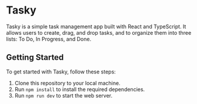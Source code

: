 # Tasky

Tasky is a simple task management app built with React and TypeScript. It allows users to create, drag, and drop tasks, and to organize them into three lists: To Do, In Progress, and Done.


## Getting Started 

To get started with Tasky, follow these steps:

1. Clone this repository to your local machine.
2. Run `npm install` to install the required dependencies.
3. Run `npm run dev` to start the web server. 
